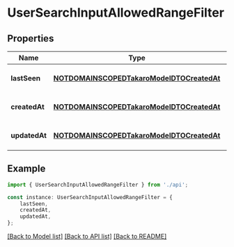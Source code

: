 # UserSearchInputAllowedRangeFilter


## Properties

Name | Type | Description | Notes
------------ | ------------- | ------------- | -------------
**lastSeen** | [**NOTDOMAINSCOPEDTakaroModelDTOCreatedAt**](NOTDOMAINSCOPEDTakaroModelDTOCreatedAt.md) |  | [optional] [default to undefined]
**createdAt** | [**NOTDOMAINSCOPEDTakaroModelDTOCreatedAt**](NOTDOMAINSCOPEDTakaroModelDTOCreatedAt.md) |  | [optional] [default to undefined]
**updatedAt** | [**NOTDOMAINSCOPEDTakaroModelDTOCreatedAt**](NOTDOMAINSCOPEDTakaroModelDTOCreatedAt.md) |  | [optional] [default to undefined]

## Example

```typescript
import { UserSearchInputAllowedRangeFilter } from './api';

const instance: UserSearchInputAllowedRangeFilter = {
    lastSeen,
    createdAt,
    updatedAt,
};
```

[[Back to Model list]](../README.md#documentation-for-models) [[Back to API list]](../README.md#documentation-for-api-endpoints) [[Back to README]](../README.md)

